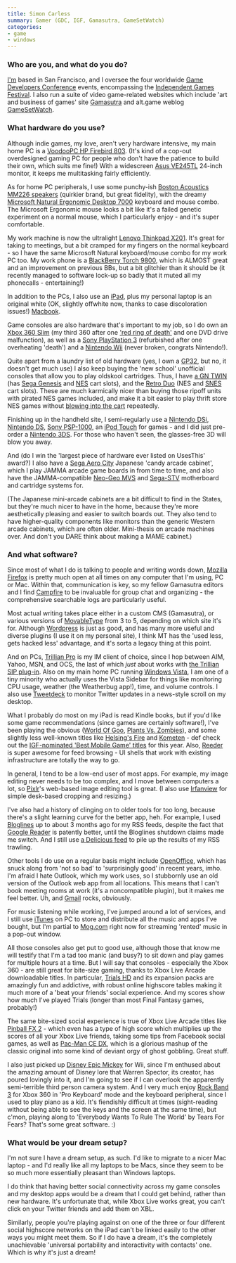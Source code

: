 ```yaml
---
title: Simon Carless
summary: Gamer (GDC, IGF, Gamasutra, GameSetWatch)
categories:
- game
- windows
---
```


### Who are you, and what do you do?

[I'm](http://www.simoncarless.com/ "Simon's personal website.") based in San Francisco, and I oversee the four worldwide [Game Developers Conference](http://www.gdconf.com/ "The GDC.") events, encompassing the [Independent Games Festival](http://www.igf.com/ "The IGF."). I also run a suite of video game-related websites which include 'art and business of games' site [Gamasutra](http://www.gamasutra.com/ "A website about the art and business of games.") and alt.game weblog [GameSetWatch](http://www.gamesetwatch.com/ "A game weblog.").

### What hardware do you use?

Although indie games, my love, aren't very hardware intensive, my main home PC is a [VoodooPC HP Firebird 803][firebird]. (It's kind of a cop-out overdesigned gaming PC for people who don't have the patience to build their own, which suits me fine!) With a widescreen [Asus VE245TL][ve245tl] 24-inch monitor, it keeps me multitasking fairly efficiently.

As for home PC peripherals, I use some punchy-ish [Boston Acoustics MM226 speakers][horizon-mm226] (quirkier brand, but great fidelity), with the dreamy [Microsoft Natural Ergonomic Desktop 7000][natural-ergonomic-desktop-7000] keyboard and mouse combo. The Microsoft Ergonomic mouse looks a bit like it's a failed genetic experiment on a normal mouse, which I particularly enjoy - and it's super comfortable.

My work machine is now the ultralight [Lenovo Thinkpad X201][thinkpad-x201]. It's great for taking to meetings, but a bit cramped for my fingers on the normal keyboard - so I have the same Microsoft Natural keyboard/mouse combo for my work PC too. My work phone is a [BlackBerry Torch 9800][torch-9800], which is ALMOST great and an improvement on previous BBs, but a bit glitchier than it should be (it recently managed to software lock-up so badly that it muted all my phonecalls - entertaining!)

In addition to the PCs, I also use an [iPad][], plus my personal laptop is an original white (OK, slightly offwhite now, thanks to case discoloration issues!) [Macbook][].

Game consoles are also hardware that's important to my job, so I do own an [Xbox 360 Slim][xbox-360] (my third 360 after one ['red ring of death'](http://en.wikipedia.org/wiki/Xbox_360_technical_problems "The Wikipedia article on the Red Ring of Death.") and one DVD drive malfunction), as well as a [Sony PlayStation 3][ps3] (refurbished after one overheating 'death') and a [Nintendo Wii][wii] (never broken, congrats Nintendo!).

Quite apart from a laundry list of old hardware (yes, I own a [GP32][], but no, it doesn't get much use) I also keep buying the 'new school' unofficial consoles that allow you to play oldskool cartridges. Thus, I have [a GN TWIN][gn-twin] (has [Sega Genesis][genesis] and [NES][] cart slots), and the [Retro Duo][retro-duo] (NES and [SNES][] cart slots). These are much karmically nicer than buying those ripoff units with pirated NES games included, and make it a bit easier to play thrift store NES games without [blowing into the cart](http://www.bustedtees.com/blowme/ "The 'Blow Me' t-shirt.") repeatedly.

Finishing up in the handheld site, I semi-regularly use a [Nintendo DSi][dsi], [Nintendo DS][ds], [Sony PSP-1000][psp], an [iPod Touch][ipod-touch] for games - and I did just pre-order a [Nintendo 3DS][3ds]. For those who haven't seen, the glasses-free 3D will blow you away.

And (do I win the 'largest piece of hardware ever listed on UsesThis' award?) I also have a [Sega Aero City][aero-city] Japanese 'candy arcade cabinet', which I play JAMMA arcade game boards in from time to time, and also have the JAMMA-compatible [Neo-Geo MVS][neo-geo-mvs] and [Sega-STV][st-v] motherboard and cartridge systems for.

(The Japanese mini-arcade cabinets are a bit difficult to find in the States, but they're much nicer to have in the home, because they're more aesthetically pleasing and easier to switch boards out. They also tend to have higher-quality components like monitors than the generic Western arcade cabinets, which are often older. Mini-thesis on arcade machines over. And don't you DARE think about making a MAME cabinet.)

### And what software?

Since most of what I do is talking to people and writing words down, [Mozilla Firefox][firefox] is pretty much open at all times on any computer that I'm using, PC or Mac. Within that, communication is key, so my fellow Gamasutra editors and I find [Campfire][] to be invaluable for group chat and organizing - the comprehensive searchable logs are particularly useful.

Most actual writing takes place either in a custom CMS (Gamasutra), or various versions of [MovableType][movable-type] from 3 to 5, depending on which site it's for. Although [Wordpress][] is just as good, and has many more useful and diverse plugins (I use it on my personal site), I think MT has the 'used less, gets hacked less' advantage, and it's sorta a legacy thing at this point.

And on PCs, [Trillian Pro][trillian] is my IM client of choice, since I hop between AIM, Yahoo, MSN, and OCS, the last of which _just_ about works with [the Trillian SIP plug-in][trillian-sip]. Also on my main home PC running [Windows Vista][windows-vista], I am one of a tiny minority who actually uses the Vista Sidebar for things like monitoring CPU usage, weather (the Weatherbug app!), time, and volume controls. I also use [Tweetdeck][] to monitor Twitter updates in a news-style scroll on my desktop.

What I probably do most on my iPad is read Kindle books, but if you'd like some game recommendations (since games are certainly software!), I've been playing the obvious ([World Of Goo][world-of-goo-ios], [Plants Vs. Zombies][plants-vs-zombies-ios]), and some slightly less well-known titles like [Helsing's Fire][helsings-fire-ios] and [Kometen][kometen-ios] - def check out the [IGF-nominated 'Best Mobile Game' titles](http://www.igf.com/02finalists.html "IGF Best Mobile Game finalists.") for this year. Also, [Reeder][reeder-ios] is super awesome for feed browsing - UI shells that work with existing infrastructure are totally the way to go.

In general, I tend to be a low-end user of most apps. For example, my image editing never needs to be too complex, and I move between computers a lot, so [Pixlr][]'s web-based image editing tool is great. (I also use [Irfanview][] for simple desk-based cropping and resizing.)

I've also had a history of clinging on to older tools for too long, because there's a slight learning curve for the better app, heh. For example, I used [Bloglines][] up to about 3 months ago for my RSS feeds, despite the fact that [Google Reader][google-reader] is patently better, until the Bloglines shutdown claims made me switch. And I still use [a Delicious feed](http://www.delicious.com/simoncarless "Simon's Delicious account.") to pile up the results of my RSS trawling.

Other tools I do use on a regular basis might include [OpenOffice][], which has snuck along from 'not so bad' to 'surprisingly good' in recent years, imho. I'm afraid I hate Outlook, which my work uses, so I stubbornly use an old version of the Outlook web app from all locations. This means that I can't book meeting rooms at work (it's a noncompatible plugin), but it makes me feel better. Uh, and [Gmail][] rocks, obviously.

For music listening while working, I've jumped around a lot of services, and I still use [iTunes][] on PC to store and distribute all the music and apps I've bought, but I'm partial to [Mog.com][mog] right now for streaming 'rented' music in a pop-out window.

All those consoles also get put to good use, although those that know me will testify that I'm a tad too manic (and busy?) to sit down and play games for multiple hours at a time. But I will say that consoles - especially the Xbox 360 - are still great for bite-size gaming, thanks to Xbox Live Arcade downloadable titles. In particular, [Trials HD][trials-hd] and its expansion packs are amazingly fun and addictive, with robust online highscore tables making it much more of a 'beat your friends' social experience. And my scores show how much I've played Trials (longer than most Final Fantasy games, probably!)

The same bite-sized social experience is true of Xbox Live Arcade titles like [Pinball FX 2][pinball-fx-2] - which even has a type of high score which multiplies up the scores of all your Xbox Live friends, taking some tips from Facebook social games, as well as [Pac-Man CE DX][pac-man-ce-dx], which is a glorious mashup of the classic original into some kind of deviant orgy of ghost gobbling. Great stuff.

I also just picked up [Disney Epic Mickey][epic-mickey] for Wii, since I'm enthused about the amazing amount of Disney lore that Warren Spector, its creator, has poured lovingly into it, and I'm going to see if I can overlook the apparently semi-terrible third person camera system. And I very much enjoy [Rock Band 3][rock-band] for Xbox 360 in 'Pro Keyboard' mode and the keyboard peripheral, since I used to play piano as a kid. It's fiendishly difficult at times (sight-reading without being able to see the keys and the screen at the same time), but c'mon, playing along to 'Everybody Wants To Rule The World' by Tears For Fears? That's some great software. :)

### What would be your dream setup?

I'm not sure I have a dream setup, as such. I'd like to migrate to a nicer Mac laptop - and I'd really like all my laptops to be Macs, since they seem to be so much more essentially pleasant than Windows laptops.

I do think that having better social connectivity across my game consoles and my desktop apps would be a dream that I could get behind, rather than new hardware. It's unfortunate that, while Xbox Live works great, you can't click on your Twitter friends and add them on XBL.

Similarly, people you're playing against on one of the three or four different social highscore networks on the iPad can't be linked easily to the other ways you might meet them. So if I do have a dream, it's the completely unachievable 'universal portability and interactivity with contacts' one. Which is why it's just a dream!

[3ds]: https://www.nintendo.com/3ds/ "A portable gaming console with a 3D screen."
[aero-city]: http://home.insightbb.com/~ecousticforkris/aero.htm "A gaming cabinet."
[ds]: https://www.nintendo.com/ds/ "A portable gaming console."
[dsi]: https://en.wikipedia.org/wiki/Nintendo_DSi "A portable gaming console."
[firebird]: https://www.cnet.com/products/hp-firebird-voodoodna-803/ "A fancy desktop PC."
[genesis]: https://en.wikipedia.org/wiki/Sega_genesis "A 16-bit video game console."
[gn-twin]: https://www.amazon.com/Twin-NES-Sega-Genesis-Game-System/dp/B0014421BW "A gaming console that plays Genesis and NES games."
[gp32]: https://en.wikipedia.org/wiki/Gp32 "A handheld gaming console."
[horizon-mm226]: https://www.amazon.com/Boston-Acoustics-Horizon-MM226-Multimedia/dp/B0013BT8US "A 2.1 speaker system."
[ipad]: https://www.apple.com/ipad/ "A tablet device."
[ipod-touch]: https://www.apple.com/ipod-touch/ "It's like an iPhone, without the phone bit."
[macbook]: https://en.wikipedia.org/wiki/MacBook "A laptop."
[natural-ergonomic-desktop-7000]: https://www.amazon.com/Microsoft-Natural-Ergonomic-Desktop-7000/dp/B000Q6UZBM "A combination ergonomic keyboard and mouse."
[neo-geo-mvs]: https://en.wikipedia.org/wiki/Neo_Geo_(console) "A gaming system motherboard."
[nes]: https://en.wikipedia.org/wiki/Nintendo_Entertainment_System "A video game console."
[ps3]: http://us.playstation.com/PS3/ "A shiny gaming console from Sony."
[psp]: https://en.wikipedia.org/wiki/PlayStation_Portable "Sony's portable gaming console."
[retro-duo]: https://en.wikipedia.org/wiki/Retro_Duo "A gaming console that plays NES and SNES games."
[snes]: https://en.wikipedia.org/wiki/Super_Nintendo_Entertainment_System "A 16-bit video game console."
[st-v]: http://www.jammaboards.com/store/sega-titan-st-v-motherboard-with-multibios-pcb-stvmotherboard.html "A gaming system motherboard."
[thinkpad-x201]: http://shop.lenovo.com/us/notebooks/thinkpad/x-series/x201 "A 12.1 inch lightweight laptop."
[torch-9800]: https://en.wikipedia.org/wiki/BlackBerry_Torch_9800 "A smartphone."
[ve245tl]: https://www.amazon.com/VE245TL-P-24-Inch-Widescreen-Monitor-Black/dp/B003WHBFZC "A 24 inch LCD monitor."
[wii]: https://www.nintendo.com/wii "A unique gaming console."
[xbox-360]: http://www.xbox.com:80/en-US/Xbox360 "A gaming console."
[bloglines]: https://en.wikipedia.org/wiki/Bloglines "A web-based feed reader."
[campfire]: https://campfirenow.com/ "Web-based chat."
[epic-mickey]: https://en.wikipedia.org/wiki/Epic_mickey "An action adventure/platforming game."
[firefox]: https://www.mozilla.org/en-US/firefox/new/ "A cross-platform open-source web browser."
[gmail]: https://mail.google.com/mail/ "Web-based email."
[google-reader]: https://en.wikipedia.org/wiki/Google_Reader "A web-based feed reader."
[helsings-fire-ios]: https://itunes.apple.com/us/app/helsings-fire/id380290526 "A clever puzzle game."
[irfanview]: https://www.irfanview.com/ "An image viewer/editor for Windows."
[itunes]: https://www.apple.com/itunes/ "A jukebox application and online store."
[kometen-ios]: https://itunes.apple.com/us/app/kometen/id371244586 "A game about riding a comet."
[mog]: https://en.wikipedia.org/wiki/MOG_(online_music) "A music streaming service."
[movable-type]: https://movabletype.org/ "Weblog publishing software."
[openoffice]: http://www.openoffice.org/ "An open-source office suite."
[pac-man-ce-dx]: https://en.wikipedia.org/wiki/Pac-Man_Championship_Edition_DX "It's Pac-Man."
[pinball-fx-2]: https://en.wikipedia.org/wiki/Pinball_FX_2 "A pinball game."
[pixlr]: https://pixlr.com/ "A web-based image editor."
[plants-vs-zombies-ios]: https://itunes.apple.com/us/app/plants-vs-zombies/id35064263 "A game using plants to fight off a zombie invasion."
[reeder-ios]: http://reederapp.com/ios/ "A Google Reader client for iOS."
[rock-band]: https://en.wikipedia.org/wiki/Rock_Band "A music performance game."
[trials-hd]: https://en.wikipedia.org/wiki/Trials_HD "A physics-based motorcycle game."
[trillian-sip]: https://sourceforge.net/projects/trilliansip/ "A plugin for Trillian that adds SIP support."
[trillian]: https://www.trillian.im/ "A multi-protocol chat client for Windows."
[tweetdeck]: https://about.twitter.com/products/tweetdeck "A multi-column Twitter client."
[windows-vista]: https://en.wikipedia.org/wiki/Windows_Vista "A desktop operating system."
[wordpress]: https://wordpress.com/ "Weblog publishing software."
[world-of-goo-ios]: https://itunes.apple.com/us/app/world-of-goo-hd/id401301276 "A physics-based game."
